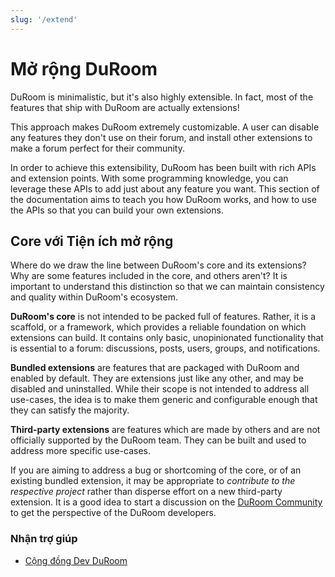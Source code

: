 ```yaml
---
slug: '/extend'
---
```


# Mở rộng DuRoom

DuRoom is minimalistic, but it's also highly extensible. In fact, most of the features that ship with DuRoom are actually extensions!

This approach makes DuRoom extremely customizable. A user can disable any features they don't use on their forum, and install other extensions to make a forum perfect for their community.

In order to achieve this extensibility, DuRoom has been built with rich APIs and extension points. With some programming knowledge, you can leverage these APIs to add just about any feature you want. This section of the documentation aims to teach you how DuRoom works, and how to use the APIs so that you can build your own extensions.

## Core với Tiện ích mở rộng

Where do we draw the line between DuRoom's core and its extensions? Why are some features included in the core, and others aren't? It is important to understand this distinction so that we can maintain consistency and quality within DuRoom's ecosystem.

**DuRoom's core** is not intended to be packed full of features. Rather, it is a scaffold, or a framework, which provides a reliable foundation on which extensions can build. It contains only basic, unopinionated functionality that is essential to a forum: discussions, posts, users, groups, and notifications.

**Bundled extensions** are features that are packaged with DuRoom and enabled by default. They are extensions just like any other, and may be disabled and uninstalled. While their scope is not intended to address all use-cases, the idea is to make them generic and configurable enough that they can satisfy the majority.

**Third-party extensions** are features which are made by others and are not officially supported by the DuRoom team. They can be built and used to address more specific use-cases.

If you are aiming to address a bug or shortcoming of the core, or of an existing bundled extension, it may be appropriate to *contribute to the respective project* rather than disperse effort on a new third-party extension. It is a good idea to start a discussion on the [DuRoom Community](https://discuss-duroom.js.org/) to get the perspective of the DuRoom developers.

### Nhận trợ giúp

- [Cộng đồng Dev DuRoom](https://discuss-duroom.js.org/t/dev)
